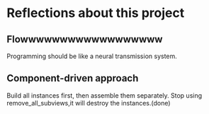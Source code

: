 # Reflections about this project

## Flowwwwwwwwwwwwwwwwww

Programming should be like a neural transmission system.

## Component-driven approach

Build all instances first, then assemble them separately. Stop using remove_all_subviews,it will destroy the instances.(done)
